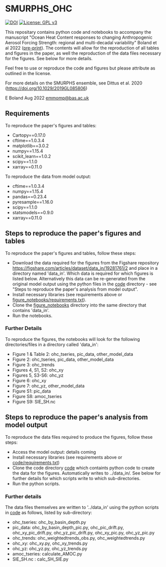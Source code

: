 # SMURPHS_OHC
[![DOI](https://zenodo.org/badge/461815488.svg)](https://zenodo.org/badge/latestdoi/461815488)
[![License: GPL v3](https://img.shields.io/badge/License-GPLv3-blue.svg)](https://www.gnu.org/licenses/gpl-3.0)

This repositary contains python code and notebooks to accompany the manuscript "Ocean Heat Content responses to changing Anthropogenic Aerosol Forcing Strength: regional and multi-decadal variability" Boland et al 2022 ([pre-print](https://doi.org/10.1002/essoar.10511062.1)). The contents will allow for the reproduction of all tables and figures in the paper, as well the reproduction of the data files necessary for the figures. See below for more details.

Feel free to use or reproduce the code and figures but please attribute as outlined in the license.

For more details on the SMURPHS ensemble, see Dittus et al. 2020 (https://doi.org/10.1029/2019GL085806)

E Boland Aug 2022 [emmomp@bas.ac.uk](mailto:emmomp@bas.ac.uk)

## Requirements

To reproduce the paper's figures and tables:
- Cartopy==0.17.0
- cftime==1.0.3.4
- matplotlib==3.0.2
- numpy==1.15.4
- scikit_learn==1.0.2
- scipy==1.1.0
- xarray==0.11.0

To reproduce the data from model output:
- cftime==1.0.3.4
- numpy==1.15.4
- pandas==0.23.4
- pyresample==1.16.0
- scipy==1.1.0
- statsmodels==0.9.0
- xarray==0.11.0

## Steps to reproduce the paper's figures and tables

To reproduce the paper's figures and tables, follow these steps:
- Download the data required for the figures from the Figshare repository https://figshare.com/articles/dataset/data_in/19281761/2 and place in a directory named 'data_in'. Which data is required for which figures is listed below. Alternatively this data can be re-generated from the original model output using the python files in the [code](code/) directory - see "Steps to reproduce the paper's analysis from model output".
- Install necessary libraries (see requirements above or [figure_notebooks/requirements,txt](figure_notebooks/requirements.txt)).
- Clone the [figure_notebooks](figure_notebooks/) directory into the same directory that contains 'data_in'.
- Run the notebooks.

### Further Details

To reproduce the figures, the notebooks will look for the following directories/files in a directory called 'data_in':
- Figure 1 & Table 2: ohc_tseries, pic_data, other_model_data
- Figure 2: ohc_tseries, pic_data, other_model_data
- Figure 3: ohc_trends
- Figures 4, S1, S2: ohc_xy
- Figures 5, S3-S6: ohc_yz
- Figure 6: ohc_xy
- Figure 7: ohc_yz, other_model_data
- Figure S1: pic_data
- Figure S8: amoc_tseries
- Figure S9: SIE_SH.nc

## Steps to reproduce the paper's analysis from model output

To reproduce the data files required to produce the figures, follow these steps:

- Access the model output: details coming
- Install necessary libraries (see requirements above or [code/requirements,txt](code/requirements.txt))
- Clone the code directory [code](code/) which containts python code to create the data for the figures. Automatically writes to ../data_in/. See below for further details for which scripts write to which sub-directories.
- Run the python scripts.

### Further details

The data files themselves are written to '../data_in' using the python scripts in [code](code/) as follows, listed by sub-directory:
- ohc_tseries: ohc_by_basin_depth.py
- pic_data: ohc_by_basin_depth_pic.py, ohc_pic_drift.py, ohc_xy_pic_drift.py, ohc_yz_pic_drift.py, ohc_xy_pic.py, ohc_yz_pic.py
- ohc_trends: ohc_weightedtrends_obs.py, ohc_weightedtrends.py
- ohc_xy: ohc_xy.py, ohc_xy_trends.py
- ohc_yz: ohc_yz.py, ohc_yz_trends.py
- amoc_tseries: calculate_AMOC.py
- SIE_SH.nc : calc_SH_SIE.py
